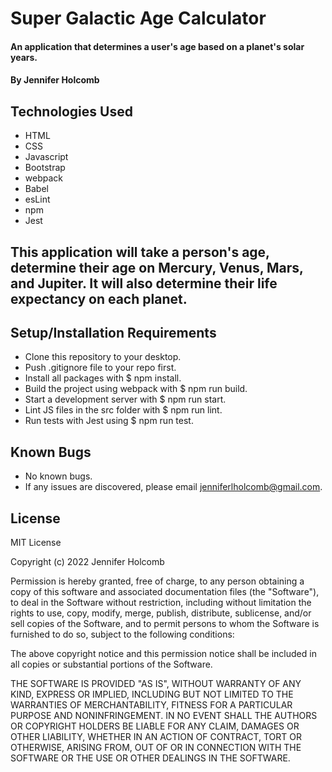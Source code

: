 # Super Galactic Age Calculator

#### An application that determines a user's age based on a planet's solar years.

#### By Jennifer Holcomb

## Technologies Used

* HTML
* CSS
* Javascript
* Bootstrap
* webpack
* Babel
* esLint
* npm
* Jest

## This application will take a person's age, determine their age on Mercury, Venus, Mars, and Jupiter. It will also determine their life expectancy on each planet.

## Setup/Installation Requirements
* Clone this repository to your desktop.
* Push .gitignore file to your repo first.
* Install all packages with $ npm install.
* Build the project using webpack with $ npm run build.
* Start a development server with $ npm run start.
* Lint JS files in the src folder with $ npm run lint.
* Run tests with Jest using $ npm run test.

## Known Bugs

* No known bugs.
* If any issues are discovered, please email jenniferlholcomb@gmail.com.

## License

MIT License

Copyright (c) 2022 Jennifer Holcomb

Permission is hereby granted, free of charge, to any person obtaining a copy of this software and associated documentation files (the "Software"), to deal in the Software without restriction, including without limitation the rights to use, copy, modify, merge, publish, distribute, sublicense, and/or sell copies of the Software, and to permit persons to whom the Software is furnished to do so, subject to the following conditions:

The above copyright notice and this permission notice shall be included in all copies or substantial portions of the Software.

THE SOFTWARE IS PROVIDED "AS IS", WITHOUT WARRANTY OF ANY KIND, EXPRESS OR IMPLIED, INCLUDING BUT NOT LIMITED TO THE WARRANTIES OF MERCHANTABILITY, FITNESS FOR A PARTICULAR PURPOSE AND NONINFRINGEMENT. IN NO EVENT SHALL THE AUTHORS OR COPYRIGHT HOLDERS BE LIABLE FOR ANY CLAIM, DAMAGES OR OTHER LIABILITY, WHETHER IN AN ACTION OF CONTRACT, TORT OR OTHERWISE, ARISING FROM, OUT OF OR IN CONNECTION WITH THE SOFTWARE OR THE USE OR OTHER DEALINGS IN THE SOFTWARE.